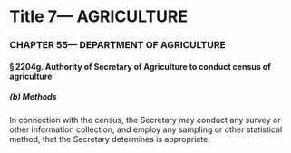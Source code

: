 
# Title 7— AGRICULTURE
### CHAPTER 55— DEPARTMENT OF AGRICULTURE
#### § 2204g. Authority of Secretary of Agriculture to conduct census of agriculture
##### (b) Methods

In connection with the census, the Secretary may conduct any survey or other information collection, and employ any sampling or other statistical method, that the Secretary determines is appropriate.
